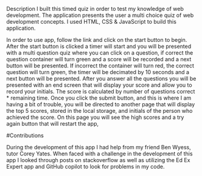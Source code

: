 Description
I built this timed quiz in order to test my knowledge of web development. The application presents the user a multi choice quiz of web development concepts. I used HTML, CSS & JavaScript to build this application. 

In order to use app, follow the link and click on the start button to begin. After the start button is clicked a timer will start and you will be presented with a multi question quiz where you can click on a question, if correct the question container will turn green and a score will be recorded and a next button will be presented. If incorrect the container will turn red, the correct question will turn green, the timer will be decimated by 10 seconds and a next button will be presented. After you answer all the questions you will be presented with an end screen that will display your score and allow you to record your initials. The score is calculated by number of questions correct * remaining time. Once you click the submit button, and this is where I am having a bit of trouble, you will be directed to another page that will display the top 5 scores, stored in the local storage, and initials of the person who achieved the score. On this page you will see the high scores and a try again button that will restart the app,

#Contributions

During the development of this app I had help from my friend Ben Wyess, tutor Corey Yates. When faced with a challenge in the development of this app I looked through posts on stackoverflow as well as utilizing the Ed Ex Expert app and GitHub copilot to look for problems in my code.
